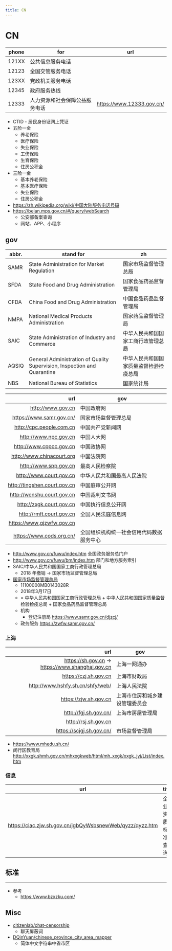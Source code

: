 ```yaml
---
title: CN
---
```


# CN

| phone | for                            | url                       |
| ----- | ------------------------------ | ------------------------- |
| 121XX | 公共信息服务电话               |
| 12123 | 全国交管服务电话               |
| 123XX | 党政机关服务电话               |
| 12345 | 政府服务热线                   |
| 12333 | 人力资源和社会保障公益服务电话 | https://www.12333.gov.cn/ |

- CTID - 居民身份证网上凭证
- 五险一金
  - 养老保险
  - 医疗保险
  - 失业保险
  - 工伤保险
  - 生育保险
  - 住房公积金
- 三险一金
  - 基本养老保险
  - 基本医疗保险
  - 失业保险
  - 住房公积金
- https://zh.wikipedia.org/wiki/中国大陆服务电话号码
- https://beian.mps.gov.cn/#/query/webSearch
  - 公安部备案查询
  - 网站、APP、小程序

## gov

| abbr. | stand for                                                                | zh                                     |
| ----- | ------------------------------------------------------------------------ | -------------------------------------- |
| SAMR  | State Administration for Market Regulation                               | 国家市场监督管理总局                   |
| SFDA  | State Food and Drug Administration                                       | 国家食品药品监督管理局                 |
| CFDA  | China Food and Drug Administration                                       | 中国食品药品监督管理局                 |
| NMPA  | National Medical Products Administration                                 | 国家药品监督管理局                     |
| SAIC  | State Administration of Industry and Commerce                            | 中华人民共和国国家工商行政管理总局     |
| AQSIQ | General Administration of Quality Supervision, Inspection and Quarantine | 中华人民共和国国家质量监督检验检疫总局 |
| NBS   | National Bureau of Statistics                                            | 国家统计局                             |

|                          url | gov                                      |
| ---------------------------: | ---------------------------------------- |
|            http://www.gov.cn | 中国政府网                               |
|     https://www.samr.gov.cn/ | 国家市场监督管理总局                     |
|     http://cpc.people.com.cn | 中国共产党新闻网                         |
|        http://www.npc.gov.cn | 中国人大网                               |
|      http://www.cppcc.gov.cn | 中国政协网                               |
|    http://www.chinacourt.org | 中国法院网                               |
|        http://www.spp.gov.cn | 最高人民检察院                           |
|      http://www.court.gov.cn | 中华人民共和国最高人民法院               |
| http://tingshen.court.gov.cn | 中国庭审公开网                           |
|   http://wenshu.court.gov.cn | 中国裁判文书网                           |
|     http://zxgk.court.gov.cn | 中国执行信息公开网                       |
|     http://rmft.court.gov.cn | 全国人民法庭信息网                       |
|    https://www.gjzwfw.gov.cn |
|     https://www.cods.org.cn/ | 全国组织机构统一社会信用代码数据服务中心 |

- http://www.gov.cn/fuwu/index.htm
  全国政务服务总门户
- http://www.gov.cn/fuwu/bm/index.htm
  部门和地方服务索引
- SAIC/中华人民共和国国家工商行政管理总局
  - 2018 年撤销 -> 国家市场监督管理总局
- [国家市场监督管理总局](https://zh.wikipedia.org/wiki/国家市场监督管理总局)
  - 11100000MB0143028R
  - 2018年3月17日
  - = 中华人民共和国国家工商行政管理总局 + 中华人民共和国国家质量监督检验检疫总局 + 国家食品药品监督管理总局
  - 机构
    - 登记注册局 https://www.samr.gov.cn/djzcj/
  - 政务服务 https://zwfw.samr.gov.cn/

### 上海

|                                              url | gov                            |
| -----------------------------------------------: | ------------------------------ |
| https://sh.gov.cn -> https://www.shanghai.gov.cn | 上海一网通办                   |
|                            https://czj.sh.gov.cn | 上海市财政局                   |
|                 http://www.hshfy.sh.cn/shfy/web/ | 上海人民法院                   |
|                            https://zjw.sh.gov.cn | 上海市住房和城乡建设管理委员会 |
|                            http://fgj.sh.gov.cn/ | 上海市房屋管理局               |
|                             http://rsj.sh.gov.cn |
|                         https://scjgj.sh.gov.cn/ | 市场监督管理局                 |

- https://www.mhedu.sh.cn/
- 闵行区教育局
  http://xxgk.shmh.gov.cn/mhxxgkweb/html/mh_xxgk/xxgk_jyj/List/index.htm

### 信息

| url                                                      | title            |
| -------------------------------------------------------- | ---------------- |
| https://ciac.zjw.sh.gov.cn/jgbQyWsbsnewWeb/qyzz/qyzz.htm | 企业资质标准查询 |

## 标准

---

- 参考
  - https://www.bzxzku.com/

## Misc

- [citizenlab/chat-censorship](https://github.com/citizenlab/chat-censorship)
  - 聊天屏蔽词
- [DQinYuan/chinese_province_city_area_mapper](https://github.com/DQinYuan/chinese_province_city_area_mapper)
  - 简体中文字符串中省市区

<!--
https://twitter.com/punk2898/status/1724318153935872186
-->
